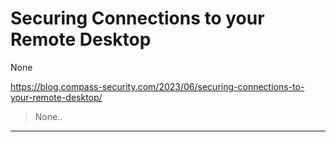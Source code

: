 # Securing Connections to your Remote Desktop

None

https://blog.compass-security.com/2023/06/securing-connections-to-your-remote-desktop/
<blockquote>
None..
</blockquote>

---

